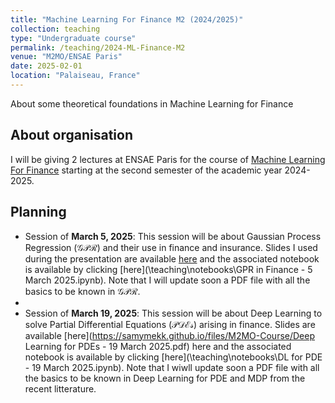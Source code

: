 ```yaml
---
title: "Machine Learning For Finance M2 (2024/2025)"
collection: teaching
type: "Undergraduate course"
permalink: /teaching/2024-ML-Finance-M2
venue: "M2MO/ENSAE Paris"
date: 2025-02-01
location: "Palaiseau, France"
---
```


About some theoretical foundations in Machine Learning for Finance 

## About organisation

I will be giving 2 lectures at ENSAE Paris for the course of [Machine Learning For Finance](https://www.ensae.fr/courses/82) starting at the second semester of the academic year 2024-2025.  

## Planning


- Session of **March 5, 2025**: This session will be about Gaussian Process Regression ($\mathcal{GPR}$) and their use in finance and insurance. Slides I used during the presentation are available [here](https://samymekk.github.io/files/M2MO-Course/GPR-Presentation.pdf) and the associated notebook is available by clicking [here](\teaching\notebooks\GPR in Finance - 5 March 2025.ipynb). Note that I will update soon a PDF file with all the basics to be known in $\mathcal{GPR}$.
- 
- Session of **March 19, 2025**: This session will be about Deep Learning to solve Partial Differential Equations ($\mathcal{PDEs})$ arising in finance. Slides are available [here](https://samymekk.github.io/files/M2MO-Course/Deep Learning for PDEs - 19 March 2025.pdf) here and the associated notebook is available by clicking [here](\teaching\notebooks\DL for PDE - 19 March 2025.ipynb). Note that I wiwll update soon a PDF file with all the basics to be known in Deep Learning for PDE and MDP from the recent litterature.


